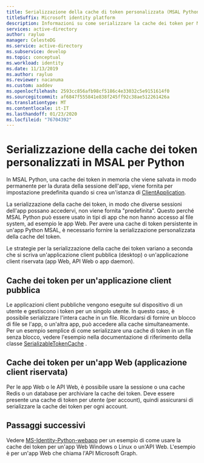 ```yaml
---
title: Serializzazione della cache di token personalizzata (MSAL Python) | Azure
titleSuffix: Microsoft identity platform
description: Informazioni su come serializzare la cache dei token per MSAL per Python
services: active-directory
author: rayluo
manager: CelesteDG
ms.service: active-directory
ms.subservice: develop
ms.topic: conceptual
ms.workload: identity
ms.date: 11/13/2019
ms.author: rayluo
ms.reviewer: nacanuma
ms.custom: aaddev
ms.openlocfilehash: 2593cc856afb98cf5186c4e33032c5e9151614f0
ms.sourcegitcommit: af6847f555841e838f245ff92c38ae512261426a
ms.translationtype: MT
ms.contentlocale: it-IT
ms.lasthandoff: 01/23/2020
ms.locfileid: "76704392"
---
```

# <a name="custom-token-cache-serialization-in-msal-for-python"></a>Serializzazione della cache dei token personalizzati in MSAL per Python

In MSAL Python, una cache dei token in memoria che viene salvata in modo permanente per la durata della sessione dell'app, viene fornita per impostazione predefinita quando si crea un'istanza di [ClientApplication](https://msal-python.readthedocs.io/en/latest/#confidentialclientapplication).

La serializzazione della cache dei token, in modo che diverse sessioni dell'app possano accedervi, non viene fornita "predefinita". Questo perché MSAL Python può essere usato in tipi di app che non hanno accesso al file system, ad esempio le app Web. Per avere una cache di token persistente in un'app Python MSAL, è necessario fornire la serializzazione personalizzata della cache del token.

Le strategie per la serializzazione della cache dei token variano a seconda che si scriva un'applicazione client pubblica (desktop) o un'applicazione client riservata (app Web, API Web o app daemon).

## <a name="token-cache-for-a-public-client-application"></a>Cache dei token per un'applicazione client pubblica

Le applicazioni client pubbliche vengono eseguite sul dispositivo di un utente e gestiscono i token per un singolo utente. In questo caso, è possibile serializzare l'intera cache in un file. Ricordarsi di fornire un blocco di file se l'app, o un'altra app, può accedere alla cache simultaneamente. Per un esempio semplice di come serializzare una cache di token in un file senza blocco, vedere l'esempio nella documentazione di riferimento della classe [SerializableTokenCache](https://msal-python.readthedocs.io/en/latest/#msal.SerializableTokenCache) .

## <a name="token-cache-for-a-web-app-confidential-client-application"></a>Cache dei token per un'app Web (applicazione client riservata)

Per le app Web o le API Web, è possibile usare la sessione o una cache Redis o un database per archiviare la cache dei token. Deve essere presente una cache di token per utente (per account), quindi assicurarsi di serializzare la cache dei token per ogni account.

## <a name="next-steps"></a>Passaggi successivi

Vedere [MS-Identity-Python-webapp](https://github.com/Azure-Samples/ms-identity-python-webapp/blob/master/app.py#L64-L72) per un esempio di come usare la cache dei token per un'app Web Windows o Linux o un'API Web. L'esempio è per un'app Web che chiama l'API Microsoft Graph.
